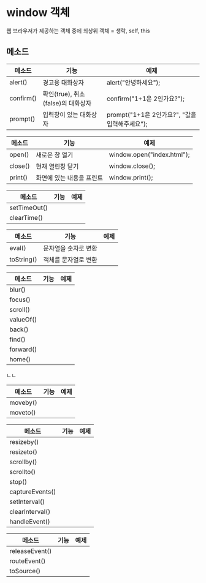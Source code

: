 # window 객체
웹 브라우저가 제공하는 객체 중에 최상위 객체 = 생락, self, this

## 메소드
|메소드|기능|예제|
|--|--|--|
|alert()|경고용 대화상자| alert("안녕하세요");
|confirm()|확인(true), 취소(false)의 대화상자 | confirm("1+1은 2인가요?");
|prompt()|입력창이 있는 대화상자|prompt("1+1은 2인가요?", "값을 입력해주세요");

|메소드|기능|예제|
|--|--|--|
|open()|새로운 창 열기|window.open("index.html");
|close()|현재 열린창 닫기|window.close();
|print()|화면에 있는 내용을 프린트|window.print();


|메소드|기능|예제|
|--|--|--|
|setTimeOut()|
|clearTime()|


|메소드|기능|예제|
|--|--|--|
|eval()|문자열을 숫자로 변환
|toString()|객체를 문자열로 변환


|메소드|기능|예제|
|--|--|--|
|blur()|
|focus()|
|scroll()|
|valueOf()|
|back()|
|find()|
|forward()|
|home()|
ㄴㄴ

|메소드|기능|예제|
|--|--|--|
|moveby()|
|moveto()|

|메소드|기능|예제|
|--|--|--|
|resizeby()|
|resizeto()|
|scrollby()|
|scrollto()|
|stop()|
|captureEvents()|
|setInterval()|
|clearInterval()|
|handleEvent()|


|메소드|기능|예제|
|--|--|--|
|releaseEvent()|
|routeEvent()|
|toSource()|
